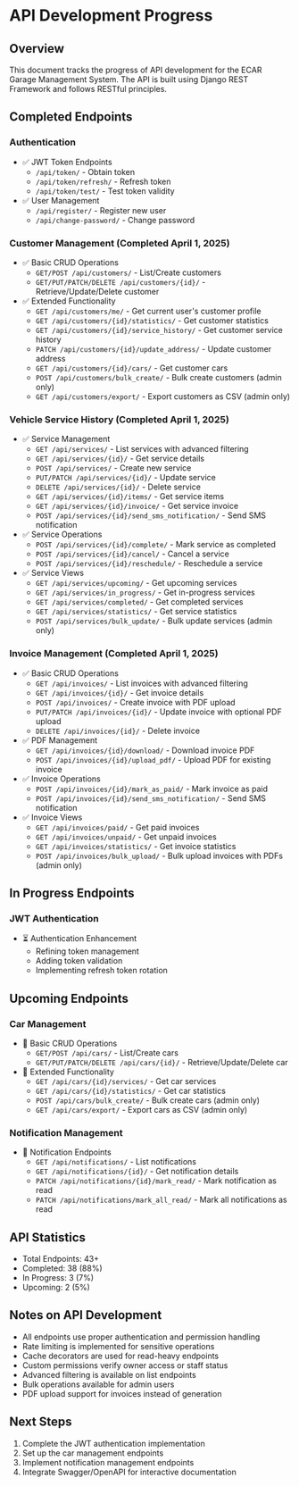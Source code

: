 # API Development Progress

## Overview
This document tracks the progress of API development for the ECAR Garage Management System. The API is built using Django REST Framework and follows RESTful principles.

## Completed Endpoints

### Authentication
- ✅ JWT Token Endpoints
  - `/api/token/` - Obtain token
  - `/api/token/refresh/` - Refresh token
  - `/api/token/test/` - Test token validity
- ✅ User Management
  - `/api/register/` - Register new user
  - `/api/change-password/` - Change password

### Customer Management (Completed April 1, 2025)
- ✅ Basic CRUD Operations
  - `GET/POST /api/customers/` - List/Create customers
  - `GET/PUT/PATCH/DELETE /api/customers/{id}/` - Retrieve/Update/Delete customer
- ✅ Extended Functionality
  - `GET /api/customers/me/` - Get current user's customer profile
  - `GET /api/customers/{id}/statistics/` - Get customer statistics 
  - `GET /api/customers/{id}/service_history/` - Get customer service history
  - `PATCH /api/customers/{id}/update_address/` - Update customer address
  - `GET /api/customers/{id}/cars/` - Get customer cars
  - `POST /api/customers/bulk_create/` - Bulk create customers (admin only)
  - `GET /api/customers/export/` - Export customers as CSV (admin only)

### Vehicle Service History (Completed April 1, 2025)
- ✅ Service Management
  - `GET /api/services/` - List services with advanced filtering
  - `GET /api/services/{id}/` - Get service details
  - `POST /api/services/` - Create new service
  - `PUT/PATCH /api/services/{id}/` - Update service
  - `DELETE /api/services/{id}/` - Delete service
  - `GET /api/services/{id}/items/` - Get service items
  - `GET /api/services/{id}/invoice/` - Get service invoice
  - `POST /api/services/{id}/send_sms_notification/` - Send SMS notification
- ✅ Service Operations
  - `POST /api/services/{id}/complete/` - Mark service as completed
  - `POST /api/services/{id}/cancel/` - Cancel a service
  - `POST /api/services/{id}/reschedule/` - Reschedule a service
- ✅ Service Views
  - `GET /api/services/upcoming/` - Get upcoming services
  - `GET /api/services/in_progress/` - Get in-progress services
  - `GET /api/services/completed/` - Get completed services
  - `GET /api/services/statistics/` - Get service statistics
  - `POST /api/services/bulk_update/` - Bulk update services (admin only)

### Invoice Management (Completed April 1, 2025)
- ✅ Basic CRUD Operations
  - `GET /api/invoices/` - List invoices with advanced filtering
  - `GET /api/invoices/{id}/` - Get invoice details
  - `POST /api/invoices/` - Create invoice with PDF upload
  - `PUT/PATCH /api/invoices/{id}/` - Update invoice with optional PDF upload
  - `DELETE /api/invoices/{id}/` - Delete invoice
- ✅ PDF Management
  - `GET /api/invoices/{id}/download/` - Download invoice PDF
  - `POST /api/invoices/{id}/upload_pdf/` - Upload PDF for existing invoice
- ✅ Invoice Operations
  - `POST /api/invoices/{id}/mark_as_paid/` - Mark invoice as paid
  - `POST /api/invoices/{id}/send_sms_notification/` - Send SMS notification
- ✅ Invoice Views
  - `GET /api/invoices/paid/` - Get paid invoices
  - `GET /api/invoices/unpaid/` - Get unpaid invoices
  - `GET /api/invoices/statistics/` - Get invoice statistics
  - `POST /api/invoices/bulk_upload/` - Bulk upload invoices with PDFs (admin only)

## In Progress Endpoints

### JWT Authentication
- ⏳ Authentication Enhancement
  - Refining token management
  - Adding token validation
  - Implementing refresh token rotation

## Upcoming Endpoints

### Car Management
- 🔲 Basic CRUD Operations
  - `GET/POST /api/cars/` - List/Create cars 
  - `GET/PUT/PATCH/DELETE /api/cars/{id}/` - Retrieve/Update/Delete car
- 🔲 Extended Functionality
  - `GET /api/cars/{id}/services/` - Get car services
  - `GET /api/cars/{id}/statistics/` - Get car statistics
  - `POST /api/cars/bulk_create/` - Bulk create cars (admin only)
  - `GET /api/cars/export/` - Export cars as CSV (admin only)

### Notification Management
- 🔲 Notification Endpoints
  - `GET /api/notifications/` - List notifications
  - `GET /api/notifications/{id}/` - Get notification details
  - `PATCH /api/notifications/{id}/mark_read/` - Mark notification as read
  - `PATCH /api/notifications/mark_all_read/` - Mark all notifications as read

## API Statistics
- Total Endpoints: 43+
- Completed: 38 (88%)
- In Progress: 3 (7%)
- Upcoming: 2 (5%)

## Notes on API Development
- All endpoints use proper authentication and permission handling
- Rate limiting is implemented for sensitive operations
- Cache decorators are used for read-heavy endpoints
- Custom permissions verify owner access or staff status
- Advanced filtering is available on list endpoints
- Bulk operations available for admin users
- PDF upload support for invoices instead of generation

## Next Steps
1. Complete the JWT authentication implementation
2. Set up the car management endpoints
3. Implement notification management endpoints
4. Integrate Swagger/OpenAPI for interactive documentation 